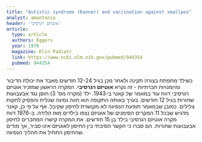```yaml
---
title: "Autistic syndrome (Kanner) and vaccination against smallpox"
analyst: amantonio
header: 'אוטיזם רגרסיבי'
article:
  type: article
  authors: Eggers
  year: 1976
  magazine: Klin Padiatr
  link: https://www.ncbi.nlm.nih.gov/pubmed/944354
  pubmed: 944354
---
```


כשילד מתפתח בצורה תקינה ולאחר מכן בגיל 12-24 חודשים מאבד את יכולת הדיבור ומיומנויות חברתיות - זה נקרא **אוטיזם רגרסיבי**.
המקרה הראשון שמזכיר אוטיזם רגרסיבי דווח עוד במאמר של קאנר ב-1943. ילד (מקרה מס' 3) חוסן נגד אבעבועות שחורות בגיל 12 חודשים. בערך באותה התקופה הוא חווה נסיגה שכלית והפסיק לחקות צלילים. כמובן שבמאמר תופעת הנסיגה לא מקושרת לחיסון שקיבל. אף על פי כן, קאנר מדגיש שבכל 11 המקרים הסימנים של אוטיזם נצפו בילדים מאז הלידה.
ב-1976 דווח מקרה אוטיזם רגרסיבי בילד בן 15 חודשים. את המקרה קישרו המחברים לחיסון אבעבועות שחורות. הם סברו כי הקשר הסיבתי בין החיסון לאוטיזם אינו סביר, אך מודים שהחיסון התחיל את תהליך הנסיגה.
